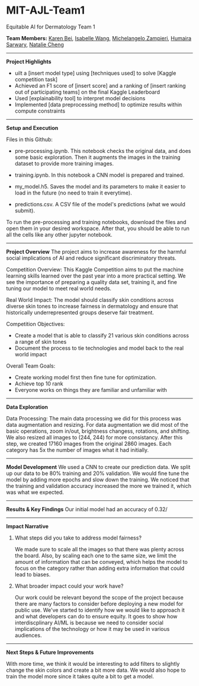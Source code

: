 # MIT-AJL-Team1
Equitable AI for Dermatology Team 1

**Team Members:**
[Karen Bei](https://github.com/kbei5234), 
[Isabelle Wang](https://github.com/isabellelwang),
[Michelangelo Zampieri](https://github.com/mzampieri19),
[Humaira Sarwary](https://github.com/humairasarwary),
[Natalie Cheng](https://github.com/nataliemcheng)

__________________________________________________________________________

**Project Highlights**

- uilt a \[insert model type\] using \[techniques used\] to solve \[Kaggle competition task\]
- Achieved an F1 score of \[insert score\] and a ranking of \[insert ranking out of participating teams\] on the final Kaggle Leaderboard
- Used \[explainability tool\] to interpret model decisions
- Implemented \[data preprocessing method\] to optimize results within compute constraints
_________________________________________________________________________

**Setup and Execution**

Files in this Github:
- pre-processing.ipynb. This notebook checks the original data, and does some basic exploration. Then it augments the images in the training dataset to provide more training images.

- training.ipynb. In this notebook a CNN model is prepared and trained.

- my_model.h5. Saves the model and its parameters to make it easier to load in the future (no need to train it everytime).

- predictions.csv. A CSV file of the model's predictions (what we would submit).

To run the pre-processing and training notebooks, download the files and open them in your desired workspace. After that, you should be able to run all the cells like any other jupyter notebook. 
_________________________________________________________________________

**Project Overview** 
The project aims to increase awareness for the harmful social implications of AI and reduce significant discriminatory threats. 

Competition Overview: 
This Kaggle Competition aims to put the machine learning skills learned over the past year into a more practical setting. We see the importance of preparing a quality data set, training it, and fine tuning our model to meet real world needs. 

Real World Impact: 
The model should classify skin conditions across diverse skin tones to increase fairness in dermatology and ensure that historically underrepresented groups deserve fair treatment. 

Competition Objectives: 
- Create a model that is able to classify 21 various skin conditions across a range of skin tones
- Document the process to tie technologies and model back to the real world impact

Overall Team Goals:
- Create working model first then fine tune for optimization.
- Achieve top 10 rank
- Everyone works on things they are familiar and unfamiliar with

__________________________________________________________________________

**Data Exploration**

Data Processing:
The main data processing we did for this process was data augmentation and resizing. For data augmentation we did most of the basic operations, zoom in/out, brightness changess, rotations, and shifting. We also resized all images to (244, 244) for more consistancy. After this step, we created 17160 images from the original 2860 images. Each category has 5x the number of images what it had initially. 


__________________________________________________________________________
**Model Development**
We used a CNN to create our prediction data. We split up our data to be 80% training and 20% validation. We would fine tune the model by adding more epochs and slow down the training. We noticed that the training and validation accuracy increased the more we trained it, which was what we expected. 

__________________________________________________________________________
**Results & Key Findings**
Our initial model had an accuracy of 0.32/ 
__________________________________________________________________________

**Impact Narrative**
1. What steps did you take to address model fairness?
   
   We made sure to scale all the images so that there was plenty across the board. Also, by scaling each one to the same size, we limit the amount of information that can be conveyed, which helps the model to focus on the category rather than adding extra information that could lead to biases. 
   
3. What broader impact could your work have?
   
   Our work could be relevant beyond the scope of the project because there are many factors to consider before deploying a new model for public use. We've started to identify how we would like to approach it and what developers can do to ensure equity. It goes to show how interdiscplinary AI/ML is because we need to consider social implications of the technology or how it may be used in various audiences. 
__________________________________________________________________________

**Next Steps & Future Improvements**

With more time, we think it would be interesting to add filters to slightly change the skin colors and create a bit more data. We would also hope to train the model more since it takes quite a bit to get a model. 
